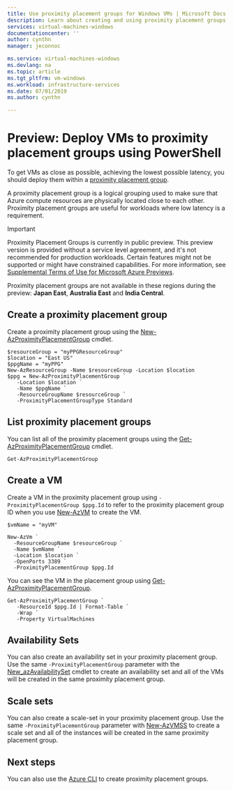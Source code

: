 ```yaml
---
title: Use proximity placement groups for Windows VMs | Microsoft Docs
description: Learn about creating and using proximity placement groups for Windows virtual machines in Azure. 
services: virtual-machines-windows
documentationcenter: ''
author: cynthn
manager: jeconnoc

ms.service: virtual-machines-windows
ms.devlang: na
ms.topic: article
ms.tgt_pltfrm: vm-windows
ms.workload: infrastructure-services
ms.date: 07/01/2019
ms.author: cynthn

---
```


# Preview: Deploy VMs to proximity placement groups using PowerShell


To get VMs as close as possible, achieving the lowest possible latency, you should deploy them within a [proximity placement group](co-location.md#preview-proximity-placement-groups).

A proximity placement group is a logical grouping used to make sure that Azure compute resources are physically located close to each other. Proximity placement groups are useful for workloads where low latency is a requirement.

> [!IMPORTANT]
> Proximity Placement Groups is currently in public preview.
> This preview version is provided without a service level agreement, and it's not recommended for production workloads. Certain features might not be supported or might have constrained capabilities. 
> For more information, see [Supplemental Terms of Use for Microsoft Azure Previews](https://azure.microsoft.com/support/legal/preview-supplemental-terms/).
>
> Proximity placement groups are not available in these regions during the preview: **Japan East**, **Australia East** and **India Central**.


## Create a proximity placement group
Create a proximity placement group using the [New-AzProximityPlacementGroup](https://docs.microsoft.com/powershell/module/az.compute/new-azproximityplacementgroup) cmdlet. 

```azurepowershell-interactive
$resourceGroup = "myPPGResourceGroup"
$location = "East US"
$ppgName = "myPPG"
New-AzResourceGroup -Name $resourceGroup -Location $location
$ppg = New-AzProximityPlacementGroup `
   -Location $location `
   -Name $ppgName `
   -ResourceGroupName $resourceGroup `
   -ProximityPlacementGroupType Standard
```

## List proximity placement groups

You can list all of the proximity placement groups using the [Get-AzProximityPlacementGroup](/powershell/module/az.compute/get-azproximityplacementgroup) cmdlet.

```azurepowershell-interactive
Get-AzProximityPlacementGroup
```


## Create a VM

Create a VM in the proximity placement group using `-ProximityPlacementGroup $ppg.Id` to refer to the proximity placement group ID when you use [New-AzVM](https://docs.microsoft.com/powershell/module/az.compute/new-azvm) to create the VM.

```azurepowershell-interactive
$vmName = "myVM"

New-AzVm `
  -ResourceGroupName $resourceGroup `
  -Name $vmName `
  -Location $location `
  -OpenPorts 3389 `
  -ProximityPlacementGroup $ppg.Id
```

You can see the VM in the placement group using [Get-AzProximityPlacementGroup](/powershell/module/az.compute/get-azproximityplacementgroup).

```azurepowershell-interactive
Get-AzProximityPlacementGroup `
   -ResourceId $ppg.Id | Format-Table `
   -Wrap `
   -Property VirtualMachines 
```

## Availability Sets
You can also create an  availability set in your proximity placement group. Use the same `-ProximityPlacementGroup` parameter with the [New_azAvailabilitySet](/powershell/module/az.compute/new-azavailabilityset) cmdlet to create an availability set and all of the VMs will be created in the same proximity placement group.

## Scale sets

You can also create a scale-set in your proximity placement group. Use the same `-ProximityPlacementGroup` parameter with [New-AzVMSS](https://docs.microsoft.com/powershell/module/az.compute/new-azvmss) to create a scale set and all of the instances will be created in the same proximity placement group.

## Next steps

You can also use the [Azure CLI](../linux/proximity-placement-groups.md) to create proximity placement groups.
